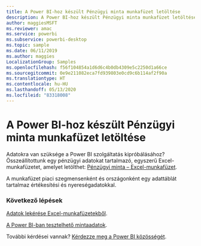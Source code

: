 ```yaml
---
title: A Power BI-hoz készült Pénzügyi minta munkafüzet letöltése
description: A Power BI-hoz készült Pénzügyi minta munkafüzet letöltése
author: maggiesMSFT
ms.reviewer: amac
ms.service: powerbi
ms.subservice: powerbi-desktop
ms.topic: sample
ms.date: 06/11/2019
ms.author: maggies
LocalizationGroup: Samples
ms.openlocfilehash: f56f104854a1d6d6c4b0db4309e5c2250d1a66ce
ms.sourcegitcommit: 0e9e211082eca7fd939803e0cd9c6b114af2f90a
ms.translationtype: HT
ms.contentlocale: hu-HU
ms.lasthandoff: 05/13/2020
ms.locfileid: "83318008"
---
```

# <a name="download-the-financial-sample-workbook-for-power-bi"></a>A Power BI-hoz készült Pénzügyi minta munkafüzet letöltése
Adatokra van szüksége a Power BI szolgáltatás kipróbálásához? Összeállítottunk egy pénzügyi adatokat tartalmazó, egyszerű Excel-munkafüzetet, amelyet letölthet: [Pénzügyi minta – Excel-munkafüzet](https://go.microsoft.com/fwlink/?LinkID=521962).

A munkafüzet piaci szegmensenként és országonként egy adattáblát tartalmaz értékesítési és nyereségadatokkal.

### <a name="next-steps"></a>Következő lépések
[Adatok lekérése Excel-munkafüzetekből](../connect-data/service-excel-workbook-files.md).

[A Power BI-ban tesztelhető mintaadatok](sample-datasets.md).

További kérdései vannak? [Kérdezze meg a Power BI közösségét](https://community.powerbi.com/).
